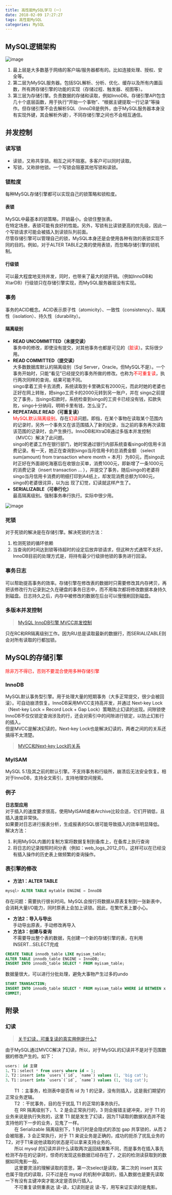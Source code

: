 ```yaml
---
title: 高性能MySQL学习（一）
date: 2018-02-09 17:27:27
tags: 高性能MySQL
categories: MySQL
---
```

## MySQL逻辑架构
![image](/img/2018-2-9/1518333331.png)
1. 最上层是大多数基于网络的客户端/服务器都有的。比如连接处理、授权、安全等。
2. 第二层为MySQL服务器。包括SQL解析、分析、优化、缓存以及所有内置函数，所有跨存储引擎的功能的实现（存储过程、触发器、视图等）。
3. 第三层为存储引擎。负责数据的存储和读取，例如InnoDB。存储引擎API包含几十个底层函数，用于执行“开始一个事物”、“根据主键提取一行记录”等操作。但存储引擎不会去解析SQL（InnoDB是例外，由于MySQL服务器本身没有实现外键，其会解析外键），不同存储引擎之间也不会相互通信。  
  
## 并发控制
### 读写锁
- 读锁，又称共享锁。相互之间不阻塞。多客户可以同时读取。
- 写锁，又称排他锁。一个写锁会阻塞其他写锁和读锁。  
  
### 锁粒度
每种MySQL存储引擎都可以实现自己的锁策略和锁粒度。
#### 表锁
MySQL中最基本的锁策略，开销最小。会锁住整张表。  
在特定场景，表锁可能有良好的性能。另外，写锁有比读锁更高的优先级，因此一个写锁请求可能会被插入到读锁队列前面。  
尽管存储引擎可以管理自己的锁，MySQL本身还是会使用各种有效的表锁实现不同的目的。例如，对于ALTER TABLE之类的使用表锁，而忽略存储引擎的锁机制。
#### 行级锁
可以最大程度地支持并发，同时，也带来了最大的锁开销。（例如InnoDB和XtarDB）行级锁只在存储引擎实现，而MySQL服务器层没有实现。
### 事务
事务的ACID概念。ACID表示原子性（atomicity）、一致性（consistency）、隔离性（isolation）、持久性（durability）。
#### 隔离级别
- **READ UNCOMMITTED（未提交读）**  
事务中的修改，即使没有提交，对其他事务也都是可见的（<font color='red'>脏读</font>）。实际很少用。
- **READ COMMITTED（提交读）**  
大多数数据库默认的隔离级别（Sql Server，Oracle。但MySQL不是）。一个事务开始时，只能“看见”已经提交的事务所做的修改。也称为<font color='red'>不可重复读</font>，执行两次同样的查询，结果可能不同。  
singo拿着工资卡去消费，系统读取到卡里确实有2000元，而此时她的老婆也正好在网上转账，把singo工资卡的2000元转到另一账户，并在 singo之前提交了事务，当singo扣款时，系统检查到singo的工资卡已经没有钱，扣款失败，singo十分纳闷，明明卡里有钱，怎么没了。  
- **REPEATABLE READ（可重复读）**  
<font color='red'>MySQL默认隔离级别。</font>存在<font color='red'>幻读</font>问题。即指，在某个事物在读取某个范围内的记录时，另外一个事务又在该范围插入了新的纪录，当之前的事务再次读取该范围的记录时，会产生换行。InnoDB和XtraDB通过多版本并发控制（MVCC）解决了此问题。  
singo的老婆工作在银行部门，她时常通过银行内部系统查看singo的信用卡消费记录。有一天，她正在查询到singo当月信用卡的总消费金额 （select sum(amount) from transaction where month = 本月）为80元，而singo此时正好在外面胡吃海塞后在收银台买单，消费1000元，即新增了一条1000元的消费记录（insert transaction ... ），并提交了事务，随后singo的老婆将singo当月信用卡消费的明细打印到A4纸上，却发现消费总额为1080元，singo的老婆很诧异，以为出 现了幻觉，幻读就这样产生了。  
- **SERIALIZABLE（可串行化）**  
最高隔离级别。强制事务串行执行。实际中很少用。  
  
![image](/img/2018-2-9/1518333542.png)

### 死锁
对于死锁的解决是在存储引擎。解决死锁的方法：
1. 检测死锁的循环依赖
2. 当查询的时间达到锁等待超时的设定后放弃锁请求，但这种方式通常不太好。InnoDB目前的处理方式是，将持有最少行级排他锁的事务进行回滚。  
  
### 事务日志
可以帮助提高事务的效率。存储引擎在修改表的数据时只需要修改其内存拷贝，再把该修改行为记录到之久在硬盘的事务日志中，而不用每次都将修改数据本身持久到磁盘。日志持久之后，内存中被修改的数据在后台可以慢慢刷回到磁盘。
### 多版本并发控制
>[MySQL InnoDB引擎 MVCC并发控制](http://blog.csdn.net/tb3039450/article/details/66472579)  
  
只在RC和RR隔离级别工作。因为RU总是读取最新的数据行，而SERIALIZABLE则会对所有读取的行都加锁。
## MySQL的存储引擎
<font color='red'>除非万不得已，否则不要混合使用多种存储引擎</font>
### InnoDB
MySQL默认事务型引擎。用于处理大量的短期事务（大多正常提交，很少会被回滚）。可自动崩溃恢复。InnoDB采用MVCC支持高并发，并通过 Next-key Lock（Next-key Lock = Record Lock + Gap Lock）策略防止幻读的出现。间隙锁使InnoDB不仅仅锁定查询涉及的行，还会对索引中的间隙进行锁定，以防止幻影行的插入。  
但是MVCC是解决幻读的，Next-key Lock也是解决幻读的，两者之间的的关系还搞得不太清楚。  
>[MVCC和Next-key Lock的关系](http://blog.csdn.net/chen77716/article/details/6742128)  

### MyISAM
MySQL 5.1及其之前的默认引擎。不支持事务和行级所，崩溃后无法安全恢复。相对于InnoDB，支持全文索引，支持地理空间搜索。
### 例子
**日志型应用**  
对于插入的速度要求很高，使用MyISAM或者Archive比较合适，它们开销低，且插入速度非常快。  
如果要对日志进行报表分析，生成报表的SQL很可能导致插入的效率明显降低。  
解决方法：
1. 利用MySQL内置的复制方案将数据复制到备库上，在备库上执行查询
2. 将日志的记录按照时间分表（例如：web\_logs\_2012\_01）。这样可以在已经没有插入操作的历史表上做频繁的查询操作。  
  
### 表引擎的修改
- **方法1：ALTER TABLE**  
  
```sql
mysql> ALTER TABLE mytable ENGINE = InnoDB
```
存在问题：需要执行很长时间。MySQL会按行将数据从原表复制到一张新表中，会消耗大量I/O能力，同时原表上会加上读锁。因此，在繁忙表上要小心。
- **方法2：导入与导出**  
手动导出原表，手动修改再导入
- **方法3：创建与查询**  
不需要导出整个表的数据，先创建一个新的存储引擎的表，在利用INSERT...SELECT完成  
  
```sql
CREATE TABLE innodb_table LIKE myisam_table;
ALTER TABLE innodb_table ENGINE = InnoDB;
INSERT INTO innodb_table SELECT * FROM myisam_table;
```
数据量很大，可以进行分批处理，避免大事物产生过多的undo
```sql
START TRANSACTION;
INSERT INTO innodb_table SELECT * FROM myisam_table WHERE id BETWEEN x AND y;
COMMIT;
```
## 附录
### 幻读
>[关于幻读，可重复读的真实用例是什么?](https://www.zhihu.com/question/47007926?answer_deleted_redirect=true)  
  
由于MySQL通过MVCC解决了幻读，所以，对于MySQL的幻读并不是对于范围数据的修改产生的。如下：  
```sql
users： id 主键
1、T1：select * from users where id = 1;
2、T2：insert into `users`(`id`, `name`) values (1, 'big cat');
3、T1：insert into `users`(`id`, `name`) values (1, 'big cat');
```
&emsp;&emsp;T1 ：主事务，检测表中是否有 id 为 1 的记录，没有则插入，这是我们期望的正常业务逻辑。  
&emsp;&emsp;T2 ：干扰事务，目的在于扰乱 T1 的正常的事务执行。  
&emsp;&emsp;在 RR 隔离级别下，1、2 是会正常执行的，3 则会报错主键冲突，对于 T1 的业务来说是执行失败的，这里 T1 就是发生了幻读，因为T1读取的数据状态并不能支持他的下一步的业务，见鬼了一样。  
&emsp;&emsp;在 Serializable 隔离级别下，1 执行时是会隐式的添加 gap 共享锁的，从而 2 会被阻塞，3 会正常执行，对于 T1 来说业务是正确的，成功的扼杀了扰乱业务的T2，对于T1来说他读取的状态是可以拿来支持业务的。  
&emsp;&emsp;所以 mysql 的幻读并非什么读取两次返回结果集不同，而是事务在插入事先检测不存在的记录时，惊奇的发现这些数据已经存在了，之前的检测读获取到的数据如同鬼影一般。  
&emsp;&emsp;这里要灵活的理解读取的意思，第一次select是读取，第二次的 insert 其实也属于隐式的读取，只不过是在 mysql 的机制中读取的，插入数据也是要先读取一下有没有主键冲突才能决定是否执行插入。  
&emsp;&emsp;不可重复读侧重表达 读-读，幻读则是说 读-写，用写来证实读的是鬼影。  